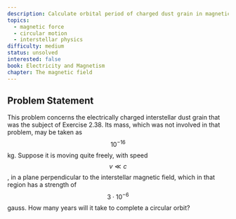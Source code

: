 ```yaml
---
description: Calculate orbital period of charged dust grain in magnetic field
topics:
  - magnetic force
  - circular motion
  - interstellar physics
difficulty: medium
status: unsolved
interested: false
book: Electricity and Magnetism
chapter: The magnetic field
---
```


## Problem Statement
This problem concerns the electrically charged interstellar dust grain that was the subject of Exercise 2.38. Its mass, which was not involved in that problem, may be taken as $$10^{-16}$$ kg. Suppose it is moving quite freely, with speed $$v \ll c$$, in a plane perpendicular to the interstellar magnetic field, which in that region has a strength of $$3 \cdot 10^{-6}$$ gauss. How many years will it take to complete a circular orbit?